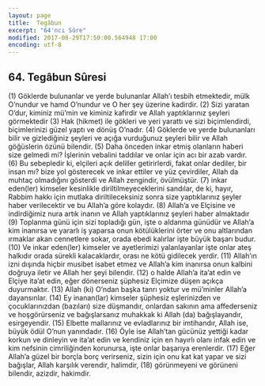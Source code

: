 ```yaml
---
layout: page
title:  Tegâbun
excerpt: "64'ncı Sûre"
modified: 2017-08-29T17:50:00.564948 17:00
encoding: utf-8
---
```


## 64. Tegâbun Sûresi

(1) Göklerde bulunanlar ve yerde bulunanlar Allah’ı tesbih etmektedir, mülk O’nundur ve hamd O’nundur ve O her şey üzerine kadirdir.
(2) Sizi yaratan O’dur, kiminiz mü’min ve kiminiz kafirdir ve Allah yaptıklarınız şeyleri görmektedir
(3) Hak (hikmet) ile gökleri ve yeri yarattı ve sizi biçimlendirdi, biçimlerinizi güzel yaptı ve dönüş O’nadır.
(4) Göklerde ve yerde bulunanları bilir ve gizlediğiniz şeyleri  ve açığa vurduğunuz şeyleri bilir ve Allah göğüslerin özünü bilendir.
(5) Daha önceden inkar etmiş olanların haberi size gelmedi mi? İşlerinin vebalini taddılar ve onlar için acı bir azab vardır.
(6) Bu sebepledir ki, elçileri açık deliller getirirlerdi, fakat onlar dediler, bir insan mı? bize yol gösterecek ve inkar ettiler ve yüz çevirdiler, Allah da muhtaç olmadığını gösterdi ve Allah zengindir, övülmüştür.
(7) inkar eden(ler) kimseler kesinlikle diriltilmeyeceklerini sandılar, de ki, hayır, Rabbim hakkı için mutlaka diriltileceksiniz sonra size yaptıklarınız şeyler haber verilecektir ve bu Allah’a göre kolaydır.
(8) Allah’a ve Elçisine ve indirdiğimiz nura artık inanın ve Allah yaptıklarınız şeyleri haber almaktadır
(9) Toplanma günü için sizi topladığı gün, işte o aldanma günüdür ve Allah’a kim inanırsa ve yararlı iş yaparsa onun kötülüklerini örter ve onu altlarından ırmaklar akan cennetlere sokar, orada ebedi kalırlar işte büyük başarı budur.
(10) Ve inkar eden(ler) kimseler ve ayetlerimizi yalanlayanlar işte onlar ateş halkıdır orada sürekli kalacaklardır, orası ne kötü gidilecek yerdir. 
(11) Allah’ın izni dışında hiçbir musibet isabet etmez ve Allah’a kim inanırsa onun kalbini doğruya iletir ve Allah her şeyi bilendir.
(12) o halde Allah’a ita’at edin ve Elçiye ita’at edin, eğer dönerseniz şüphesiz Elçimize düşen açıkça duyurmaktır.
(13) Allah (ki) O’ndan başka tanrı yoktur ve mü’minler Allah’a dayansınlar.
(14) Ey inanan(lar) kimseler şüphesiz eşlerinizden ve çocuklarınızdan (bazıları) size düşmandır, onlardan sakının ama affederseniz ve hoşgörürseniz ve bağışlarsanız muhakkak ki Allah (da) bağışlayandır, esirgeyendir.
(15) Elbette mallarınız ve evladlarınız bir imtihandır, Allah ise, büyük ödül O’nun yanındadır.
(16) Öyle ise Allah’tan gücünüz yettiği kadar korkun ve dinleyin ve ita’at edin ve kendiniz için en hayırlı olanı infak edin ve kim nefsinin cimriliğinden korunursa, işte onlar başarıya erenlerdir.
(17) Eğer Allah’a güzel bir borçla borç verirseniz, sizin için onu kat kat yapar ve sizi bağışlar, Allah karşılık verendir, halimdir,
(18) görünmeyeni ve görüneni bilendir, azizdir, hakimdir.
